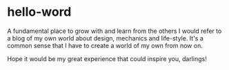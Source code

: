 # hello-word
 A fundamental place to grow with and learn from the others
I would refer to a blog of my own world about design, mechanics and life-style.
It's a common sense that I have to create a world of my own from now on.

Hope it would be my great experience that could inspire you, darlings!
